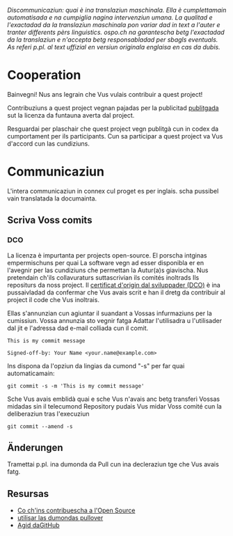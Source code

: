 _Discommunicaziun: quai è ina translaziun maschinala. Ella è cumplettamain automatisada e na cumpiglia nagina intervenziun umana. La qualitad e l'exactadad da la translaziun maschinala pon variar dad in text a l'auter e tranter differents pèrs linguistics. ospo.ch na garantescha betg l'exactadad da la translaziun e n'accepta betg responsabladad per sbagls eventuals. As referi p.pl. al text uffizial en versiun originala englaisa en cas da dubis._

# Cooperation

Bainvegni! Nus ans legrain che Vus vulais contribuir a quest project!

Contribuziuns a quest project vegnan pajadas per la publicitad [publitgada](https://help.github.com/articles/github-terms-of-service/#6-contributions-under-repository-license) sut la licenza da funtauna averta dal project.

Resguardai per plaschair che quest project vegn publitgà cun in codex da cumportament per ils participants. Cun sa participar a quest project va Vus d'accord cun las cundiziuns.

# Communicaziun

L'intera communicaziun in connex cul proget es per inglais. scha pussibel vain translatada la documainta.

## Scriva Voss comits

### DCO

La licenza è impurtanta per projects open-source. El porscha intginas empermischuns per quai
La software vegn ad esser disponibla er en l'avegnir per las cundiziuns che permettan la
Autur(a)s giavischa. Nus pretendain ch'ils collavuraturs suttascrivian ils comités inoltrads
Ils repositurs da noss project. Il [certificat d'origin dal sviluppader
(DCO)](https://developercertificate.org/) è ina pussaivladad da confermar che Vus avais scrit e
han il dretg da contribuir al project il code che Vus inoltrais.

Ellas s'annunzian cun agiuntar il suandant a Vossas infurmaziuns per la cumissiun. Vossa annunzia sto vegnir fatga
Adattar l'utilisadra u l'utilisader dal jit e l'adressa dad e-mail colliada cun il comit.

    This is my commit message

    Signed-off-by: Your Name <your.name@example.com>

Ins dispona da l'opziun da lingias da cumond "-s" per far quai automaticamain:

    git commit -s -m 'This is my commit message'

Sche Vus avais emblidà quai e sche Vus n'avais anc betg transferì Vossas midadas sin il telecumond
Repository pudais Vus midar Voss comité cun la deliberaziun tras l'execuziun

    git commit --amend -s

## Änderungen

Tramettai p.pl. ina dumonda da Pull cun ina decleraziun tge che Vus avais fatg.

## Resursas

- [Co ch'ins contribuescha a l'Open Source](https://opensource.guide/how-to-contribute/)
- [utilisar las dumondas pullover](https://help.github.com/articles/about-pull-requests/)
- [Agid daGitHub](https://help.github.com)
